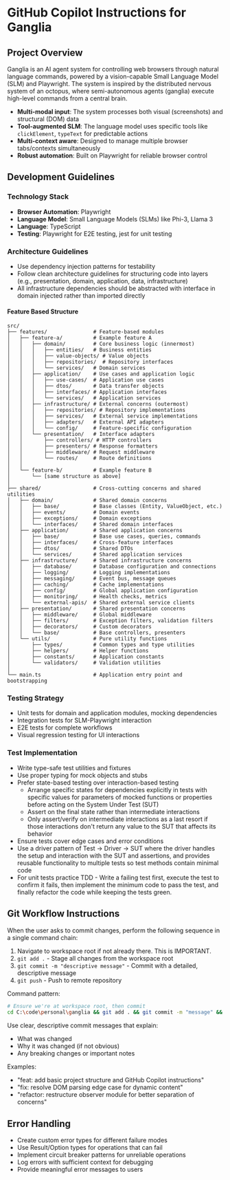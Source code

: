 # GitHub Copilot Instructions for Ganglia

## Project Overview
Ganglia is an AI agent system for controlling web browsers through natural language commands, powered by a vision-capable Small Language Model (SLM) and Playwright. 
The system is inspired by the distributed nervous system of an octopus, where semi-autonomous agents (ganglia) execute high-level commands from a central brain.

- **Multi-modal input**: The system processes both visual (screenshots) and structural (DOM) data
- **Tool-augmented SLM**: The language model uses specific tools like `clickElement`, `typeText` for predictable actions
- **Multi-context aware**: Designed to manage multiple browser tabs/contexts simultaneously
- **Robust automation**: Built on Playwright for reliable browser control

## Development Guidelines

### Technology Stack
- **Browser Automation**: Playwright
- **Language Model**: Small Language Models (SLMs) like Phi-3, Llama 3
- **Language**: TypeScript
- **Testing**: Playwright for E2E testing, jest for unit testing

### Architecture Guidelines
- Use dependency injection patterns for testability
- Follow clean architecture guidelines for structuring code into layers (e.g., presentation, domain, application, data, infrastructure)
- All infrastructure dependencies should be abstracted with interface in domain injected rather than imported directly

#### Feature Based Structure
```
src/
├── features/               # Feature-based modules
│   ├── feature-a/          # Example feature A
│   │   ├── domain/         # Core business logic (innermost)
│   │   │   ├── entities/   # Business entities
│   │   │   ├── value-objects/ # Value objects
│   │   │   ├── repositories/  # Repository interfaces
│   │   │   └── services/   # Domain services
│   │   ├── application/    # Use cases and application logic
│   │   │   ├── use-cases/  # Application use cases
│   │   │   ├── dtos/       # Data transfer objects
│   │   │   ├── interfaces/ # Application interfaces
│   │   │   └── services/   # Application services
│   │   ├── infrastructure/ # External concerns (outermost)
│   │   │   ├── repositories/ # Repository implementations
│   │   │   ├── services/   # External service implementations
│   │   │   ├── adapters/   # External API adapters
│   │   │   └── config/     # Feature-specific configuration
│   │   └── presentation/   # Interface adapters
│   │       ├── controllers/ # HTTP controllers
│   │       ├── presenters/ # Response formatters
│   │       ├── middleware/ # Request middleware
│   │       └── routes/     # Route definitions
│   │
│   └── feature-b/          # Example feature B
│       └── [same structure as above]
│
├── shared/                 # Cross-cutting concerns and shared utilities
│   ├── domain/             # Shared domain concerns
│   │   ├── base/           # Base classes (Entity, ValueObject, etc.)
│   │   ├── events/         # Domain events
│   │   ├── exceptions/     # Domain exceptions
│   │   └── interfaces/     # Shared domain interfaces
│   ├── application/        # Shared application concerns
│   │   ├── base/           # Base use cases, queries, commands
│   │   ├── interfaces/     # Cross-feature interfaces
│   │   ├── dtos/           # Shared DTOs
│   │   └── services/       # Shared application services
│   ├── infrastructure/     # Shared infrastructure concerns
│   │   ├── database/       # Database configuration and connections
│   │   ├── logging/        # Logging implementations
│   │   ├── messaging/      # Event bus, message queues
│   │   ├── caching/        # Cache implementations
│   │   ├── config/         # Global application configuration
│   │   ├── monitoring/     # Health checks, metrics
│   │   └── external-apis/  # Shared external service clients
│   ├── presentation/       # Shared presentation concerns
│   │   ├── middleware/     # Global middleware
│   │   ├── filters/        # Exception filters, validation filters
│   │   ├── decorators/     # Custom decorators
│   │   └── base/           # Base controllers, presenters
│   └── utils/              # Pure utility functions
│       ├── types/          # Common types and type utilities
│       ├── helpers/        # Helper functions
│       ├── constants/      # Application constants
│       └── validators/     # Validation utilities
│
└── main.ts                 # Application entry point and bootstrapping
```

### Testing Strategy
- Unit tests for domain and application modules, mocking dependencies
- Integration tests for SLM-Playwright interaction
- E2E tests for complete workflows
- Visual regression testing for UI interactions

### Test Implementation
- Write type-safe test utilities and fixtures
- Use proper typing for mock objects and stubs
- Prefer state-based testing over interaction-based testing
  - Arrange specific states for dependencies explicitly in tests with specific values for parameters of mocked functions or properties before acting on the System Under Test (SUT)
  - Assert on the final state rather than intermediate interactions 
  - Only assert/verify on intermediate interactions as a last resort if those interactions don't return any value to the SUT that affects its behavior
- Ensure tests cover edge cases and error conditions
- Use a driver pattern of Test -> Driver -> SUT where the driver handles the setup and interaction with the SUT and assertions, and provides reusable functionality to multiple tests so test methods contain minimal code
- For unit tests practice TDD - Write a failing test first, execute the test to confirm it fails, then implement the minimum code to pass the test, and finally refactor the code while keeping the tests green.

## Git Workflow Instructions
When the user asks to commit changes, perform the following sequence in a single command chain:

1. Navigate to workspace root if not already there. This is IMPORTANT.
2. `git add .` - Stage all changes from the workspace root
3. `git commit -m "descriptive message"` - Commit with a detailed, descriptive message
4. `git push` - Push to remote repository

Command pattern:
```bash
# Ensure we're at workspace root, then commit
cd C:\code\personal\ganglia && git add . && git commit -m "message" && git push
```

Use clear, descriptive commit messages that explain:
- What was changed
- Why it was changed (if not obvious)
- Any breaking changes or important notes

Examples:
- "feat: add basic project structure and GitHub Copilot instructions"
- "fix: resolve DOM parsing edge case for dynamic content"
- "refactor: restructure observer module for better separation of concerns"

## Error Handling
- Create custom error types for different failure modes
- Use Result/Option types for operations that can fail
- Implement circuit breaker patterns for unreliable operations
- Log errors with sufficient context for debugging
- Provide meaningful error messages to users

